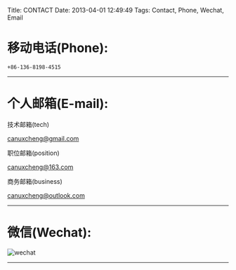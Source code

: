Title: CONTACT
Date: 2013-04-01 12:49:49
Tags: Contact, Phone, Wechat, Email



# 移动电话(Phone):

    +86-136-8198-4515

***

# 个人邮箱(E-mail):

技术邮箱(tech)

<canuxcheng@gmail.com>

职位邮箱(position)

<canuxcheng@163.com>

商务邮箱(business)

<canuxcheng@outlook.com>

***

# 微信(Wechat):

![wechat](/images/wechatpay.jpg)

***
